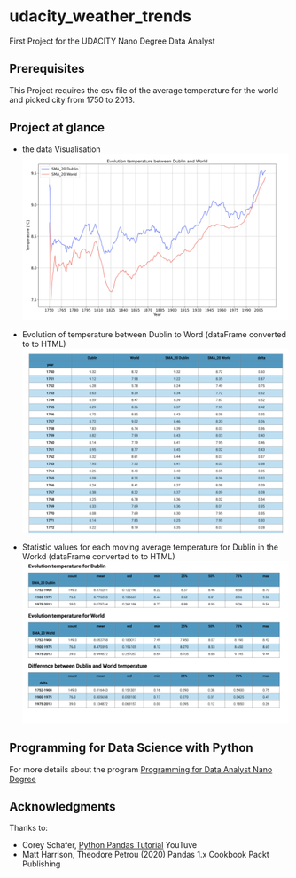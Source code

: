 # udacity_weather_trends
First Project for the UDACITY Nano Degree Data Analyst

## Prerequisites
This Project requires the csv file of the average temperature for the world and picked city from 1750 to 2013. 

## Project at glance

* the data Visualisation 
![Chart Line](https://github.com/clemoni/udacity_weather_trends/blob/main/img/chart_line_temp.png)

* Evolution of temperature between Dublin to Word (dataFrame converted to to HTML)
![dataFrame converted to HTML](https://github.com/clemoni/udacity_weather_trends/blob/main/img/dataFrame_to_html.png)

* Statistic values for each moving average temperature for Dublin in the Workd (dataFrame converted to to HTML) 
![dataFrame converted to HTML](https://github.com/clemoni/udacity_weather_trends/blob/main/img/dataFrame_sma_stat.png)

## Programming for Data Science with Python
For more details about the program [Programming for Data Analyst Nano Degree](https://www.udacity.com/course/data-analyst-nanodegree--nd002)


## Acknowledgments
Thanks to:
* Corey Schafer, [Python Pandas Tutorial](https://youtu.be/ZyhVh-qRZPA) YouTuve
* Matt Harrison, Theodore Petrou (2020) Pandas 1.x Cookbook Packt Publishing

